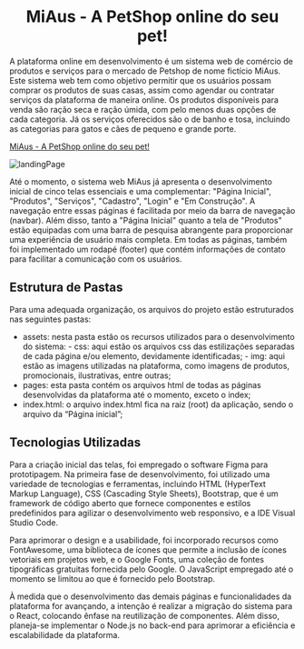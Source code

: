 <h1 align="center"> MiAus - A PetShop online do seu pet!</h1>

A plataforma online em desenvolvimento é um sistema web de comércio de produtos e
serviços para o mercado de Petshop de nome fictício MiAus. Este sistema web tem como objetivo
permitir que os usuários possam comprar os produtos de suas casas, assim como agendar ou
contratar serviços da plataforma de maneira online. Os produtos disponíveis para venda são
ração seca e ração úmida, com pelo menos duas opções de cada categoria. Já os serviços
oferecidos são o de banho e tosa, incluindo as categorias para gatos e cães de pequeno e grande
porte.

[MiAus - A PetShop online do seu pet!](https://miaus-pet-shop-digital.vercel.app/)

![landingPage](https://github.com/carolinacastilhos/Miaus_PetShop_Digital/assets/117789578/46562a5e-84ec-4977-a558-c8956e61f930)

Até o momento, o sistema web MiAus já apresenta o desenvolvimento inicial de cinco telas
essenciais e uma complementar: "Página Inicial", "Produtos", "Serviços", "Cadastro", "Login" e "Em Construção". A navegação entre essas páginas é
facilitada por meio da barra de navegação (navbar). Além disso, tanto a "Página Inicial" quanto a
tela de "Produtos" estão equipadas com uma barra de pesquisa abrangente para proporcionar
uma experiência de usuário mais completa. Em todas as páginas, também foi implementado um
rodapé (footer) que contém informações de contato para facilitar a comunicação com os
usuários.

## Estrutura de Pastas

Para uma adequada organização, os arquivos do projeto estão estruturados nas seguintes
pastas:

- assets: nesta pasta estão os recursos utilizados para o desenvolvimento do sistema: - css: aqui estão os arquivos css das estilizações separadas de cada página
  e/ou elemento, devidamente identificadas; - img: aqui estão as imagens utilizadas na plataforma, como imagens de
  produtos, promocionais, ilustrativas, entre outras;
- pages: esta pasta contém os arquivos html de todas as páginas desenvolvidas da
  plataforma até o momento, exceto o index;
- index.html: o arquivo index.html fica na raiz (root) da aplicação, sendo o arquivo da
  “Página inicial”;

## Tecnologias Utilizadas

Para a criação inicial das telas, foi empregado o software Figma para prototipagem. Na
primeira fase de desenvolvimento, foi utilizado uma variedade de tecnologias e ferramentas,
incluindo HTML (HyperText Markup Language), CSS (Cascading Style Sheets), Bootstrap, que é
um framework de código aberto que fornece componentes e estilos predefinidos para agilizar o
desenvolvimento web responsivo, e a IDE Visual Studio Code.

Para aprimorar o design e a usabilidade, foi incorporado recursos como FontAwesome, uma
biblioteca de ícones que permite a inclusão de ícones vetoriais em projetos web, e o Google
Fonts, uma coleção de fontes tipográficas gratuitas fornecida pelo Google. O JavaScript
empregado até o momento se limitou ao que é fornecido pelo Bootstrap.

À medida que o desenvolvimento das demais páginas e funcionalidades da
plataforma for avançando, a intenção é realizar a migração do sistema para o React, colocando ênfase na
reutilização de componentes. Além disso, planeja-se implementar o Node.js no back-end para
aprimorar a eficiência e escalabilidade da plataforma.
